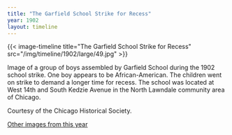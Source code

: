 ```yaml
---
title: "The Garfield School Strike for Recess"
year: 1902
layout: timeline
---
```


{{< image-timeline title="The Garfield School Strike for Recess" src="/img/timeline/1902/large/49.jpg" >}}


Image of a group of boys assembled by Garfield School during the 1902 school strike. One boy appears to be African-American. The children went on strike to demand a longer time for recess. The school was located at West 14th and South Kedzie Avenue in the North Lawndale community area of Chicago. 

Courtesy of the Chicago Historical Society.

[Other images from this year](/historical/timeline/1902)